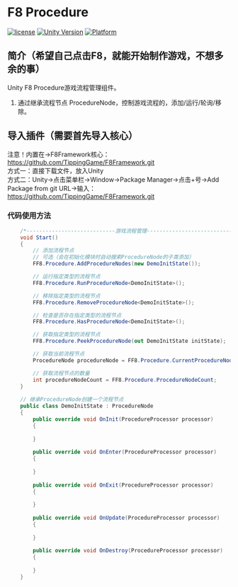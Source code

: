 # F8 Procedure

[![license](http://img.shields.io/badge/license-MIT-green.svg)](https://opensource.org/licenses/MIT)
[![Unity Version](https://img.shields.io/badge/unity-2021.3.15f1-blue)](https://unity.com)
[![Platform](https://img.shields.io/badge/platform-Win%20%7C%20Android%20%7C%20iOS%20%7C%20Mac%20%7C%20Linux%20%7C%20WebGL-orange)]()

## 简介（希望自己点击F8，就能开始制作游戏，不想多余的事）
Unity F8 Procedure游戏流程管理组件。
1. 通过继承流程节点 ProcedureNode，控制游戏流程的，添加/运行/轮询/移除。

## 导入插件（需要首先导入核心）
注意！内置在->F8Framework核心：https://github.com/TippingGame/F8Framework.git  
方式一：直接下载文件，放入Unity  
方式二：Unity->点击菜单栏->Window->Package Manager->点击+号->Add Package from git URL->输入：https://github.com/TippingGame/F8Framework.git

### 代码使用方法
```C#
    /*----------------------------游戏流程管理----------------------------*/
    void Start()
    {
        // 添加流程节点
        // 可选（会在初始化模块时自动搜索ProcedureNode的子类添加）
        FF8.Procedure.AddProcedureNodes(new DemoInitState());

        // 运行指定类型的流程节点
        FF8.Procedure.RunProcedureNode<DemoInitState>();

        // 移除指定类型的流程节点
        FF8.Procedure.RemoveProcedureNode<DemoInitState>();

        // 检查是否存在指定类型的流程节点
        FF8.Procedure.HasProcedureNode<DemoInitState>();

        // 获取指定类型的流程节点
        FF8.Procedure.PeekProcedureNode(out DemoInitState initState);

        // 获取当前流程节点
        ProcedureNode procedureNode = FF8.Procedure.CurrentProcedureNode;

        // 获取流程节点的数量
        int procedureNodeCount = FF8.Procedure.ProcedureNodeCount;
    }
    
    // 继承ProcedureNode创建一个流程节点
    public class DemoInitState : ProcedureNode
    {
        public override void OnInit(ProcedureProcessor processor)
        {
            
        }
        
        public override void OnEnter(ProcedureProcessor processor)
        {
            
        }
    
        public override void OnExit(ProcedureProcessor processor)
        {
            
        }
    
        public override void OnUpdate(ProcedureProcessor processor)
        {
            
        }
        
        public override void OnDestroy(ProcedureProcessor processor)
        {
            
        }
    }
```


